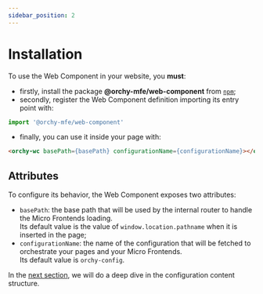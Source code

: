 ```yaml
---
sidebar_position: 2
---
```


# Installation

To use the Web Component in your website, you **must**:
- firstly, install the package **@orchy-mfe/web-component** from [`npm`](https://www.npmjs.com/);
- secondly, register the Web Component definition importing its entry point with:
```javascript
import '@orchy-mfe/web-component'
```
- finally, you can use it inside your page with:
```html
<orchy-wc basePath={basePath} configurationName={configurationName}></orchy-wc>
```

## Attributes

To configure its behavior, the Web Component exposes two attributes:
- `basePath`: the base path that will be used by the internal router to handle the Micro Frontends loading.  
  Its default value is the value of `window.location.pathname` when it is inserted in the page;
- `configurationName`: the name of the configuration that will be fetched to orchestrate your pages and your Micro Frontends.  
  Its default value is `orchy-config`. 
  
In the [next section](./wc-configuration/wc-configuration.md), we will do a deep dive in the configuration content structure.
